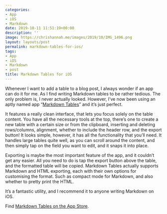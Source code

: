 ```yaml
---
categories:
- App
- iOS
- Markdown
date: 2019-10-11 11:51:19+00:00
description: ''
image: https://chrishannah.me/images/2019/10/IMG_1496.png
layout: layouts/post
permalink: markdown-tables-for-ios/
tags:
- App
- iOS
- Markdown
- post
title: Markdown Tables for iOS
---
```


<p>Whenever I want to add a table to a blog post, I always wonder if an app can do it for me.  As I find writing Markdown tables to be rather tedious. The only problem is, I never actually looked. However, I&#8217;ve now been using an aptly named app &#8220;<a href="https://apps.apple.com/gb/app/markdown-tables/id1476068521">Markdown Tables</a>&#8221; and it&#8217;s just perfect.</p>
<p>It features a really clean interface, that lets you focus solely on the table content. You have all the necessary tools at the top, there&#8217;s one to create a new table with a certain size or from the clipboard, inserting and deleting rows/columns, alignment, whether to include the header row, and the export button! It looks simple, however, it has all the functionality that you&#8217;ll need. It handles large tables quite well, as you can scroll around the content, and then simply tap on the field you want to edit, and it snaps it into place.</p>
<p>Exporting is maybe the most important feature of the app, and it couldn&#8217;t get any easier. All you need to do is tap the export button above the table, and the formatted table will be copied. Markdown Tables actually supports Markdown and HTML exporting, each with their own options for customising the format. Such as compact mode for Markdown, and also whether to pretty print the HTML.</p>
<p>It&#8217;s a fantastic utility, and I recommend it to anyone writing Markdown on iOS.</p>
<p>Find <a href="https://apps.apple.com/gb/app/markdown-tables/id1476068521">Markdown Tables on the App Store</a>.</p>
